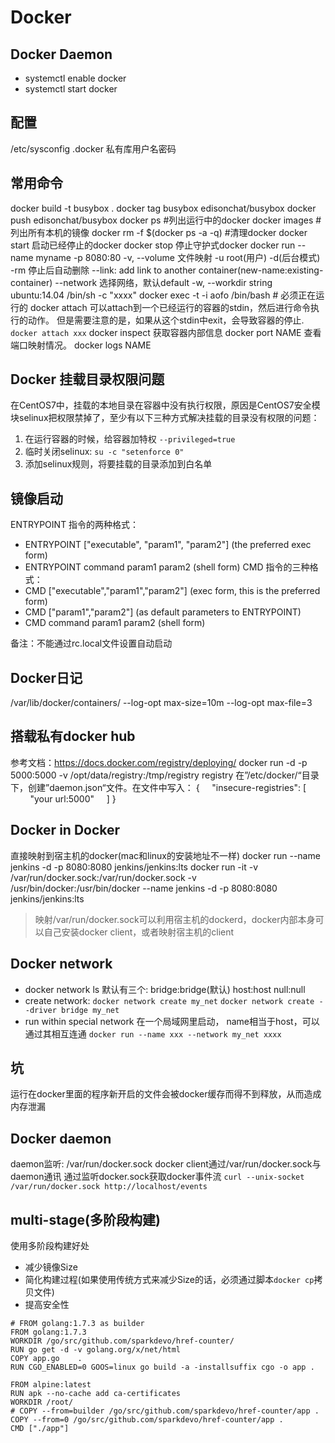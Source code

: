 # Docker
## Docker Daemon
- systemctl enable docker
- systemctl start docker
## 配置
/etc/sysconfig
.docker 私有库用户名密码

## 常用命令
docker build -t busybox .
docker tag busybox edisonchat/busybox
docker push edisonchat/busybox
docker ps #列出运行中的docker
docker images #列出所有本机的镜像
docker rm -f $(docker ps -a -q) #清理docker
docker start 启动已经停止的docker
docker stop 停止守护式docker
docker run 
    --name myname 
    -p 8080:80 
    -v, --volume 文件映射 
    -u root(用户) 
    -d(后台模式)
    -rm 停止后自动删除
    --link: add link to another container(new-name:existing-container)
    --network 选择网络，默认default
    -w, --workdir string
    ubuntu:14.04 /bin/sh -c "xxxx" 
docker exec -t -i aofo /bin/bash # 必须正在运行的
docker attach 
    可以attach到一个已经运行的容器的stdin，然后进行命令执行的动作。 但是需要注意的是，如果从这个stdin中exit，会导致容器的停止.
    `docker attach xxx`
docker inspect 获取容器内部信息
docker port NAME 查看端口映射情况。
docker logs NAME
## Docker 挂载目录权限问题
在CentOS7中，挂载的本地目录在容器中没有执行权限，原因是CentOS7安全模块selinux把权限禁掉了，至少有以下三种方式解决挂载的目录没有权限的问题：
1. 在运行容器的时候，给容器加特权
    `--privileged=true`
2. 临时关闭selinux: `su -c "setenforce 0"`
3. 添加selinux规则，将要挂载的目录添加到白名单
## 镜像启动
ENTRYPOINT 指令的两种格式：
- ENTRYPOINT ["executable", "param1", "param2"] (the preferred exec form)
- ENTRYPOINT command param1 param2 (shell form)
CMD 指令的三种格式：
- CMD ["executable","param1","param2"] (exec form, this is the preferred form)
- CMD ["param1","param2"] (as default parameters to ENTRYPOINT)
- CMD command param1 param2 (shell form)

备注：不能通过rc.local文件设置自动启动

## Docker日记
/var/lib/docker/containers/
--log-opt max-size=10m --log-opt max-file=3

## 搭载私有docker hub
参考文档：https://docs.docker.com/registry/deploying/
docker run -d -p 5000:5000 -v /opt/data/registry:/tmp/registry registry
在”/etc/docker/“目录下，创建”daemon.json“文件。在文件中写入：
{
    "insecure-registries": [
        "your url:5000"
    ]
}

## Docker in Docker
直接映射到宿主机的docker(mac和linux的安装地址不一样)
docker run --name jenkins -d  -p 8080:8080 jenkins/jenkins:lts
docker run -it -v /var/run/docker.sock:/var/run/docker.sock -v /usr/bin/docker:/usr/bin/docker --name jenkins -d  -p 8080:8080 jenkins/jenkins:lts
> 映射/var/run/docker.sock可以利用宿主机的dockerd，docker内部本身可以自己安装docker client，或者映射宿主机的client

## Docker network
- docker network ls
    默认有三个:
    bridge:bridge(默认)
    host:host
    null:null
- create network:
`docker network create my_net`
`docker network create --driver bridge my_net`
- run within special network
在一个局域网里启动， name相当于host，可以通过其相互连通
`docker run --name xxx --network my_net xxxx`

## 坑
运行在docker里面的程序新开启的文件会被docker缓存而得不到释放，从而造成内存泄漏
## Docker daemon
daemon监听: /var/run/docker.sock
docker client通过/var/run/docker.sock与daemon通讯
通过监听docker.sock获取docker事件流
`curl --unix-socket /var/run/docker.sock http://localhost/events`
## multi-stage(多阶段构建)
使用多阶段构建好处
- 减少镜像Size
- 简化构建过程(如果使用传统方式来减少Size的话，必须通过脚本`docker cp`拷贝文件)
- 提高安全性
```
# FROM golang:1.7.3 as builder
FROM golang:1.7.3
WORKDIR /go/src/github.com/sparkdevo/href-counter/
RUN go get -d -v golang.org/x/net/html
COPY app.go    .
RUN CGO_ENABLED=0 GOOS=linux go build -a -installsuffix cgo -o app .

FROM alpine:latest
RUN apk --no-cache add ca-certificates
WORKDIR /root/
# COPY --from=builder /go/src/github.com/sparkdevo/href-counter/app .
COPY --from=0 /go/src/github.com/sparkdevo/href-counter/app .
CMD ["./app"]
```